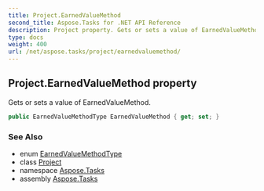 ```yaml
---
title: Project.EarnedValueMethod
second_title: Aspose.Tasks for .NET API Reference
description: Project property. Gets or sets a value of EarnedValueMethod
type: docs
weight: 400
url: /net/aspose.tasks/project/earnedvaluemethod/
---
```

## Project.EarnedValueMethod property

Gets or sets a value of EarnedValueMethod.

```csharp
public EarnedValueMethodType EarnedValueMethod { get; set; }
```

### See Also

* enum [EarnedValueMethodType](../../earnedvaluemethodtype/)
* class [Project](../)
* namespace [Aspose.Tasks](../../project/)
* assembly [Aspose.Tasks](../../../)


